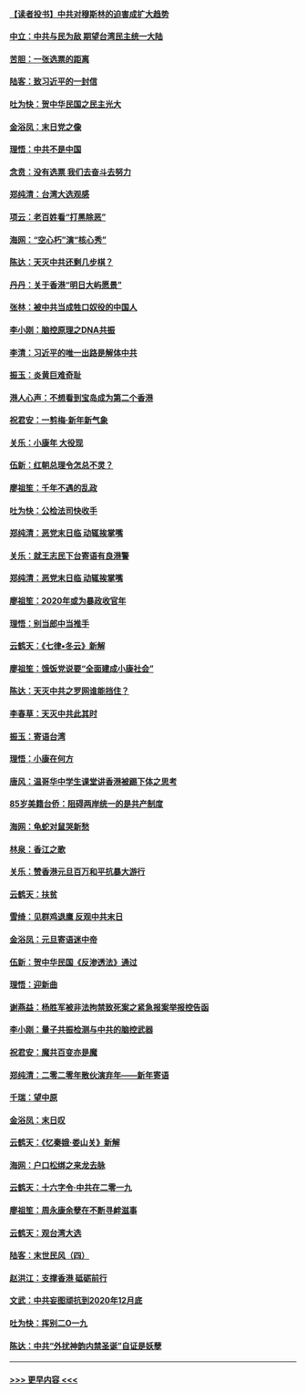 #### [【读者投书】中共对穆斯林的迫害成扩大趋势](../pages/nsc993/n11791371.md?t=01142122) 
#### [中立：中共与民为敌 期望台湾民主统一大陆](../pages/nsc993/n11790392.md?t=01142122) 
#### [苦胆：一张选票的距离](../pages/nsc993/n11788914.md?t=01142122) 
#### [陆客：致习近平的一封信](../pages/nsc993/n11788867.md?t=01142122) 
#### [吐为快：贺中华民国之民主光大](../pages/nsc993/n11788618.md?t=01142122) 
#### [金浴凤：末日党之像](../pages/nsc993/n11787475.md?t=01142122) 
#### [理悟：中共不是中国](../pages/nsc993/n11787463.md?t=01142122) 
#### [念贲：没有选票  我们去奋斗去努力](../pages/nsc993/n11787398.md?t=01142122) 
#### [郑纯清：台湾大选观感](../pages/nsc993/n11786210.md?t=01142122) 
#### [项云：老百姓看“打黑除恶”](../pages/nsc993/n11785398.md?t=01142122) 
#### [海网：“空心朽”演“核心秀”](../pages/nsc993/n11783874.md?t=01142122) 
#### [陈达：天灭中共还剩几步棋？](../pages/nsc993/n11783719.md?t=01142122) 
#### [丹丹：关于香港“明日大屿愿景”](../pages/nsc993/n11783273.md?t=01142122) 
#### [张林：被中共当成牲口奴役的中国人](../pages/nsc993/n11782397.md?t=01142122) 
#### [李小刚：脑控原理之DNA共振](../pages/nsc993/n11780962.md?t=01142122) 
#### [李清：习近平的唯一出路是解体中共](../pages/nsc993/n11780866.md?t=01142122) 
#### [振玉：炎黄巨难奇耻](../pages/nsc993/n11779632.md?t=01142122) 
#### [港人心声：不想看到宝岛成为第二个香港](../pages/nsc993/n11778817.md?t=01142122) 
#### [祝君安：一剪梅‧新年新气象](../pages/nsc993/n11776340.md?t=01142122) 
#### [关乐：小康年 大役现](../pages/nsc993/n11774213.md?t=01142122) 
#### [伍新：红朝总理令怎总不灵？](../pages/nsc993/n11770813.md?t=01142122) 
#### [廖祖笙：千年不遇的乱政](../pages/nsc993/n11770373.md?t=01142122) 
#### [吐为快：公检法司快收手](../pages/nsc993/n11770359.md?t=01142122) 
#### [郑纯清：恶党末日临 动辄挨掌嘴](../pages/nsc993/n11769912.md?t=01142122) 
#### [关乐：就王志民下台寄语有良港警](../pages/nsc993/n11769903.md?t=01142122) 
#### [郑纯清：恶党末日临 动辄挨掌嘴](../pages/nsc993/n11769356.md?t=01142122) 
#### [廖祖笙：2020年或为暴政收官年](../pages/nsc993/n11768216.md?t=01142122) 
#### [理悟：别当郎中当推手](../pages/nsc993/n11768243.md?t=01142122) 
#### [云鹤天：《七律▪冬云》新解](../pages/nsc993/n11768204.md?t=01142122) 
#### [廖祖笙：饿饭党说要“全面建成小康社会”](../pages/nsc993/n11767482.md?t=01142122) 
#### [陈达：天灭中共之罗网谁能挡住？](../pages/nsc993/n11767465.md?t=01142122) 
#### [李春草：天灭中共此其时](../pages/nsc993/n11767452.md?t=01142122) 
#### [振玉：寄语台湾](../pages/nsc993/n11767432.md?t=01142122) 
#### [理悟：小康在何方](../pages/nsc993/n11767394.md?t=01142122) 
#### [唐风：温哥华中学生课堂讲香港被踢下体之思考](../pages/nsc993/n11766848.md?t=01142122) 
#### [85岁美籍台侨：阻碍两岸统一的是共产制度](../pages/nsc993/n11765043.md?t=01142122) 
#### [海网：龟蛇对鼠哭新愁](../pages/nsc993/n11764895.md?t=01142122) 
#### [林泉：香江之歌](../pages/nsc993/n11764415.md?t=01142122) 
#### [关乐：赞香港元旦百万和平抗暴大游行](../pages/nsc993/n11764382.md?t=01142122) 
#### [云鹤天：扶贫](../pages/nsc993/n11764245.md?t=01142122) 
#### [雪绮：见群鸡退鹰  反观中共末日](../pages/nsc993/n11762112.md?t=01142122) 
#### [金浴凤：元旦寄语迷中帝](../pages/nsc993/n11761788.md?t=01142122) 
#### [伍新：贺中华民国《反渗透法》通过](../pages/nsc993/n11761994.md?t=01142122) 
#### [理悟：迎新曲](../pages/nsc993/n11761152.md?t=01142122) 
#### [谢燕益：杨胜军被非法拘禁致死案之紧急报案举报控告函](../pages/nsc993/n11756134.md?t=01142122) 
#### [李小刚：量子共振检测与中共的脑控武器](../pages/nsc993/n11754518.md?t=01142122) 
#### [祝君安：魔共百变亦是魔](../pages/nsc993/n11754469.md?t=01142122) 
#### [郑纯清：二零二零年散伙演弃年——新年寄语](../pages/nsc993/n11754195.md?t=01142122) 
#### [千瑞：望中原](../pages/nsc993/n11754159.md?t=01142122) 
#### [金浴凤：末日叹](../pages/nsc993/n11752359.md?t=01142122) 
#### [云鹤天：《忆秦娥‧娄山关》新解](../pages/nsc993/n11752348.md?t=01142122) 
#### [海网：户口松绑之来龙去脉](../pages/nsc993/n11752328.md?t=01142122) 
#### [云鹤天：十六字令‧中共在二零一九](../pages/nsc993/n11752305.md?t=01142122) 
#### [廖祖笙：周永康余孽在不断寻衅滋事](../pages/nsc993/n11751013.md?t=01142122) 
#### [云鹤天：观台湾大选](../pages/nsc993/n11751007.md?t=01142122) 
#### [陆客：末世民风（四）](../pages/nsc993/n11749203.md?t=01142122) 
#### [赵洪江：支撑香港 砥砺前行](../pages/nsc993/n11748482.md?t=01142122) 
#### [文武：中共妄图顽抗到2020年12月底](../pages/nsc993/n11748446.md?t=01142122) 
#### [吐为快：挥别二O一九](../pages/nsc993/n11748411.md?t=01142122) 
#### [陈达：中共“外扰神韵内禁圣诞”自证是妖孽](../pages/nsc993/n11748226.md?t=01142122) 

----
#### [ >>> 更早内容 <<< ](../indexes/nsc993-earlier.md)
